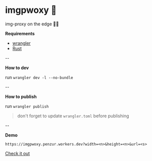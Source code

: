 # imgpwoxy 🚀

img-proxy on the edge 🤣🙈

**Requirements**

- [wrangler](https://developers.cloudflare.com/workers/wrangler/install-and-update/)
- [Rust](https://www.rust-lang.org/tools/install)

--

**How to dev**

run `wrangler dev -l --no-bundle`

--

**How to publish**

run `wrangler publish`

> don't forget to update `wrangler.toml` before publishing

--

**Demo**

```
https://imgpwoxy.penzur.workers.dev?width=<n>&height=<n>&url=<s>
```

[Check it out](https://imgpwoxy.penzur.workers.dev/?width=320&height=640&url=https://uca3d7e1fdef42d1fc5a470d51b1.previews.dropboxusercontent.com/p/thumb/AB4llU9orPidtxD1eeiU2OonUGBs8_RY6Qe0GfzS-Kk0GwxbrITWPJO071o5Nssu2jyuj8hCqrTi8mi6ru2wS4woARpjvwVTX7GthY4bi9JyZYDkeRZxWfu9No5sfxa5gR4w3Ww43deml4u707wRShpgYUFvSPMgxkfu4ZD5syMqb1fpk_SpOnXSnXDjU_f85Z4nSs-pR8kqRhwMDvosPO9jeBEeK8tfLp17b-ipJ8c8PlMIgJRBr2GRVdegHd1y6b4Q8X93u4S3IqkTvmjtJ6gSa6A1vH-tUihQRWUWmYI2DtRk0XPRZu19C0itz8xTO2otBE_L5-Vx8K7eXph2xxGceKA91wFXxMQdgtY6vScTJb0YvIRXIrZJJm2Zy9FXOIJtWaodXe618FgwQUOncylu2bCnQi_FPI7-2fVVnpCwKA/p.png)
